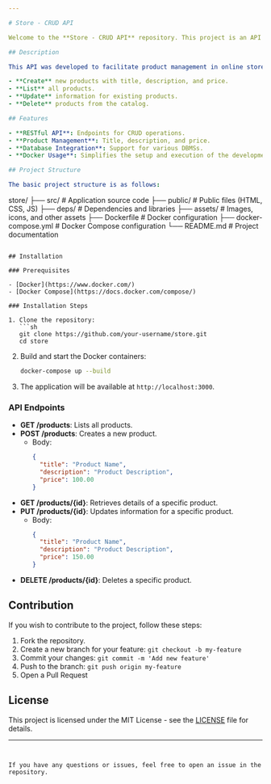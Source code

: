 ```yaml
---

# Store - CRUD API

Welcome to the **Store - CRUD API** repository. This project is an API for store management, allowing CRUD (Create, Read, Update, Delete) operations on products, including title, description, and price.

## Description

This API was developed to facilitate product management in online stores. With this API, you can:

- **Create** new products with title, description, and price.
- **List** all products.
- **Update** information for existing products.
- **Delete** products from the catalog.

## Features

- **RESTful API**: Endpoints for CRUD operations.
- **Product Management**: Title, description, and price.
- **Database Integration**: Support for various DBMSs.
- **Docker Usage**: Simplifies the setup and execution of the development environment.

## Project Structure

The basic project structure is as follows:

```
store/
├── src/                # Application source code
├── public/             # Public files (HTML, CSS, JS)
├── deps/               # Dependencies and libraries
├── assets/             # Images, icons, and other assets
├── Dockerfile          # Docker configuration
├── docker-compose.yml  # Docker Compose configuration
└── README.md           # Project documentation
```

## Installation

### Prerequisites

- [Docker](https://www.docker.com/)
- [Docker Compose](https://docs.docker.com/compose/)

### Installation Steps

1. Clone the repository:
   ```sh
   git clone https://github.com/your-username/store.git
   cd store
   ```

2. Build and start the Docker containers:
   ```sh
   docker-compose up --build
   ```

3. The application will be available at `http://localhost:3000`.

### API Endpoints

- **GET /products**: Lists all products.
- **POST /products**: Creates a new product.
  - Body:
    ```json
    {
      "title": "Product Name",
      "description": "Product Description",
      "price": 100.00
    }
    ```
- **GET /products/{id}**: Retrieves details of a specific product.
- **PUT /products/{id}**: Updates information for a specific product.
  - Body:
    ```json
    {
      "title": "Product Name",
      "description": "Product Description",
      "price": 150.00
    }
    ```
- **DELETE /products/{id}**: Deletes a specific product.

## Contribution

If you wish to contribute to the project, follow these steps:

1. Fork the repository.
2. Create a new branch for your feature: `git checkout -b my-feature`
3. Commit your changes: `git commit -m 'Add new feature'`
4. Push to the branch: `git push origin my-feature`
5. Open a Pull Request

## License

This project is licensed under the MIT License - see the [LICENSE](LICENSE) file for details.

---
```


If you have any questions or issues, feel free to open an issue in the repository.
